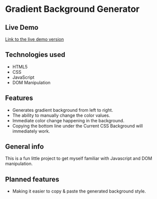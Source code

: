 # Gradient Background Generator

## Live Demo

[Link to the live demo version](https://dejonge-lars.github.io/background-generator/)

## Technologies used

- HTML5
- CSS
- JavaScript
- DOM Manipulation

## Features

- Generates gradient background from left to right.
- The ability to manually change the color values.
- Immediate color change happening in the background.
- Copying the bottom line under the Current CSS Background will immediately work.

## General info

This is a fun little project to get myself familiar  with Javascript and DOM manipulation. 

## Planned features

- Making it easier to copy & paste the generated background style.

